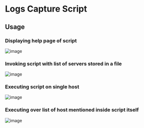 # Logs Capture Script

## Usage ##

### Displaying help page of script ###

![image](https://user-images.githubusercontent.com/38517925/188445414-ccbd19cf-cc15-42be-9d51-9f1d793f5a14.png)

### Invoking script with list of servers stored in a file ###

![image](https://user-images.githubusercontent.com/38517925/188445567-693567f1-dbb1-458e-b096-8ef1f68ec969.png)

### Executing script on single host ###

![image](https://user-images.githubusercontent.com/38517925/188445710-d5b0fa2f-0ea3-4bad-b65f-31d41bd6f3ef.png)

### Executing over list of host mentioned inside script itself ###

![image](https://user-images.githubusercontent.com/38517925/188445886-3e6dfa67-467c-417f-9f7c-cd0efd7b3267.png)
